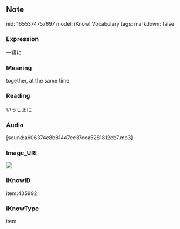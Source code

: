 ## Note
nid: 1655374757697
model: iKnow! Vocabulary
tags: 
markdown: false

### Expression
一緒に

### Meaning
together, at the same time

### Reading
いっしょに

### Audio
[sound:a606374c8b81447ec37cca5281812cb7.mp3]

### Image_URI
<img src="e3bcc982140a23e09ed8e6191a70ecbc.jpg">

### iKnowID
item:435992

### iKnowType
item
